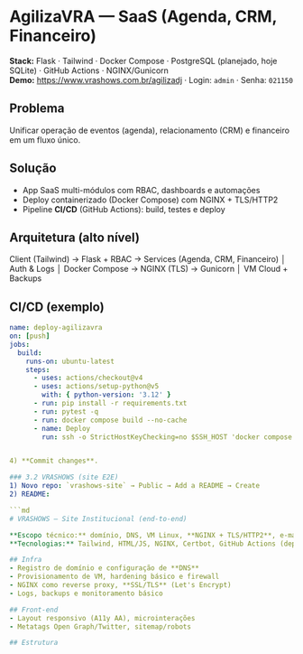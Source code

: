 # AgilizaVRA — SaaS (Agenda, CRM, Financeiro)

**Stack:** Flask · Tailwind · Docker Compose · PostgreSQL (planejado, hoje SQLite) · GitHub Actions · NGINX/Gunicorn  
**Demo:** https://www.vrashows.com.br/agilizadj · Login: `admin` · Senha: `021150`

## Problema
Unificar operação de eventos (agenda), relacionamento (CRM) e financeiro em um fluxo único.

## Solução
- App SaaS multi-módulos com RBAC, dashboards e automações
- Deploy containerizado (Docker Compose) com NGINX + TLS/HTTP2
- Pipeline **CI/CD** (GitHub Actions): build, testes e deploy

## Arquitetura (alto nível)
Client (Tailwind) → Flask + RBAC → Services (Agenda, CRM, Financeiro)
                        │
                    Auth & Logs
                        │
        Docker Compose → NGINX (TLS) → Gunicorn
                        │
                 VM Cloud + Backups

## CI/CD (exemplo)
```yaml
name: deploy-agilizavra
on: [push]
jobs:
  build:
    runs-on: ubuntu-latest
    steps:
      - uses: actions/checkout@v4
      - uses: actions/setup-python@v5
        with: { python-version: '3.12' }
      - run: pip install -r requirements.txt
      - run: pytest -q
      - run: docker compose build --no-cache
      - name: Deploy
        run: ssh -o StrictHostKeyChecking=no $SSH_HOST 'docker compose up -d --build'


4) **Commit changes**.

### 3.2 VRASHOWS (site E2E)
1) Novo repo: `vrashows-site` → Public → Add a README → Create  
2) README:

```md
# VRASHOWS — Site Institucional (end-to-end)

**Escopo técnico:** domínio, DNS, VM Linux, **NGINX + TLS/HTTP2**, e-mail, deploy, SEO/OG, analytics, formulários e integrações.  
**Tecnologias:** Tailwind, HTML/JS, NGINX, Certbot, GitHub Actions (deploy opcional)

## Infra
- Registro de domínio e configuração de **DNS**
- Provisionamento de VM, hardening básico e firewall
- NGINX como reverse proxy, **SSL/TLS** (Let's Encrypt)
- Logs, backups e monitoramento básico

## Front-end
- Layout responsivo (A11y AA), microinterações
- Metatags Open Graph/Twitter, sitemap/robots

## Estrutura

